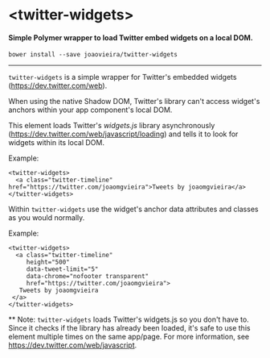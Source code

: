 # \<twitter-widgets\>

#### Simple Polymer wrapper to load Twitter embed widgets on a local DOM.

`bower install --save joaovieira/twitter-widgets`

----

`twitter-widgets` is a simple wrapper for Twitter's embedded widgets (https://dev.twitter.com/web).

When using the native Shadow DOM, Twitter's library can't access widget's anchors within
your app component's local DOM.

This element loads Twitter's _widgets.js_ library asynchronously (https://dev.twitter.com/web/javascript/loading)
and tells it to look for widgets within its local DOM.

Example:

    <twitter-widgets>
      <a class="twitter-timeline" href="https://twitter.com/joaomgvieira">Tweets by joaomgvieira</a>
    </twitter-widgets>

Within `twitter-widgets` use the widget's anchor data attributes and classes as you would normally.

Example:

    <twitter-widgets>
      <a class="twitter-timeline"
         height="500"
         data-tweet-limit="5"
         data-chrome="nofooter transparent"
         href="https://twitter.com/joaomgvieira">
       Tweets by joaomgvieira
     </a>
    </twitter-widgets>

** Note: `twitter-widgets` loads Twitter's widgets.js so you don't have to. Since it checks if the library
has already been loaded, it's safe to use this element multiple times on the same app/page.
For more information, see https://dev.twitter.com/web/javascript.
